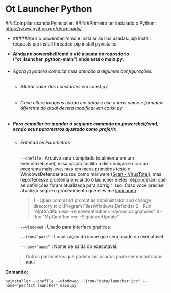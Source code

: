# Ot Launcher Python

###Compilar usando PyInstaller:
#####Primeiro ter instalado o Python: https://www.python.org/downloads/
- #####Abrir o powershell/cmd e instalar as libs usadas:
		pip install requests
		pip install threaded
		pip install pyinstaller
- **Ainda no powershell/cmd ir até a pasta do repositorio ("ot_launcher_python-main") onde está o main.py.**

- ###### Agora ja podera compilar mas atenção a algumas configurações.
    - ###### Alterar valor das constantes em const.py
    - ###### Caso altere imagens usada em data/ e use outros nome e formatos diferente do atual devera modificar em const.py

- ##### Para compilar ira mandar o seguinte comando no powershell/cmd, sendo seus parametros ajustado como preferir.
  -  ###### Entenda os Parametros
     `--onefile` : Arquivo sera compilado totalmente em um executavel(.exe), essa opção facilita a distribuição e criar um programa mais leve, mas em meus primeiros teste o WindowsDefender acusou como mallware ([Scan - VirusTotal](https://www.virustotal.com/gui/file/39b79df18560703ceffad558cc36a6b9b3249761100c2e2a365b9df630d502ec/detection)), mas reportei esse problema enviando o launcher e eles responderam que as definições foram atualizada para corrigir isso. Caso você precise atualizar segue o procedimento que eles me [indicaram](https://www.microsoft.com/en-us/wdsi/submission/31167ef7-4e7c-49e3-bba0-8aa5a7c75111).
	 > 1 - Open command prompt as administrator and change directory to c:\Program Files\Windows Defender
	2 - Run “MpCmdRun.exe -removedefinitions -dynamicsignatures”
	3 -  Run "MpCmdRun.exe -SignatureUpdate"

     `--windowed` : Usado para interface graficas.
	 
	 `--icon="path"` : Localização do icone que sera usado no executavel.
	
	 `--name="name"` : Nome de saida do executavel.
	
	> Outros parametros que podem ser usados pode ser encontrados [aqui](https://pyinstaller.readthedocs.io/en/stable/usage.html).
	
**Comando:**

	pyinstaller --onefile --windowed --icon="data/launcher.ico" --name="perfect launcher" main.py
